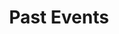 ---
title: Past Events
description: Previous events and community wide activities
type: docs
weight: 10
---